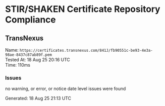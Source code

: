# STIR/SHAKEN Certificate Repository Compliance

## TransNexus

Name: `https://certificates.transnexus.com/841J/fb90551c-be93-4e3a-98ae-8437c87ab89f.pem`\
Tested At: 18 Aug 25 20:16 UTC\
Time: 110ms

### Issues

no warning, or error, or notice date level issues were found

Generated: 18 Aug 25 21:13 UTC